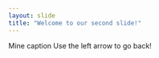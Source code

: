 ```yaml
---
layout: slide
title: "Welcome to our second slide!"
---
```

Mine caption
Use the left arrow to go back!
